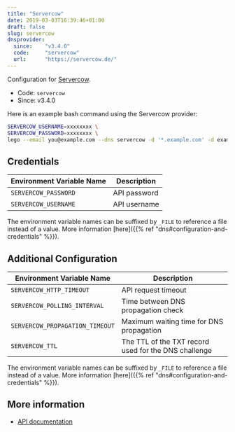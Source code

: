 ```yaml
---
title: "Servercow"
date: 2019-03-03T16:39:46+01:00
draft: false
slug: servercow
dnsprovider:
  since:    "v3.4.0"
  code:     "servercow"
  url:      "https://servercow.de/"
---
```


<!-- THIS DOCUMENTATION IS AUTO-GENERATED. PLEASE DO NOT EDIT. -->
<!-- providers/dns/servercow/servercow.toml -->
<!-- THIS DOCUMENTATION IS AUTO-GENERATED. PLEASE DO NOT EDIT. -->


Configuration for [Servercow](https://servercow.de/).


<!--more-->

- Code: `servercow`
- Since: v3.4.0


Here is an example bash command using the Servercow provider:

```bash
SERVERCOW_USERNAME=xxxxxxxx \
SERVERCOW_PASSWORD=xxxxxxxx \
lego --email you@example.com --dns servercow -d '*.example.com' -d example.com run
```




## Credentials

| Environment Variable Name | Description |
|-----------------------|-------------|
| `SERVERCOW_PASSWORD` | API password |
| `SERVERCOW_USERNAME` | API username |

The environment variable names can be suffixed by `_FILE` to reference a file instead of a value.
More information [here]({{% ref "dns#configuration-and-credentials" %}}).


## Additional Configuration

| Environment Variable Name | Description |
|--------------------------------|-------------|
| `SERVERCOW_HTTP_TIMEOUT` | API request timeout |
| `SERVERCOW_POLLING_INTERVAL` | Time between DNS propagation check |
| `SERVERCOW_PROPAGATION_TIMEOUT` | Maximum waiting time for DNS propagation |
| `SERVERCOW_TTL` | The TTL of the TXT record used for the DNS challenge |

The environment variable names can be suffixed by `_FILE` to reference a file instead of a value.
More information [here]({{% ref "dns#configuration-and-credentials" %}}).




## More information

- [API documentation](https://cp.servercow.de/client/plugin/support_manager/knowledgebase/view/34/dns-api-v1/7/)

<!-- THIS DOCUMENTATION IS AUTO-GENERATED. PLEASE DO NOT EDIT. -->
<!-- providers/dns/servercow/servercow.toml -->
<!-- THIS DOCUMENTATION IS AUTO-GENERATED. PLEASE DO NOT EDIT. -->
